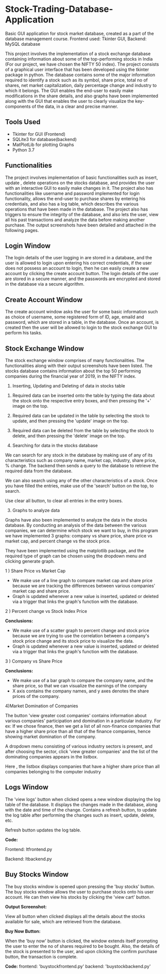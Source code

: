 # Stock-Trading-Database-Application
Basic GUI application for stock market database, created as a part of the database management course. Frontend used: Tkinter GUI, Backend: MySQL database

This project involves the implementation of a stock exchange database containing
information about some of the top-performing stocks in India (For our project, we
have chosen the NIFTY 50 index). The project consists of a graphical user
interface that has been developed using the tkinter package in python. The database
contains some of the major information required to identify a stock such as its
symbol, share price, total no of shares, net market capitalization, daily percentage
change and industry to which it belongs. The GUI enables the end-user to easily
make modifications in the share details, and also graphs have been implemented
along with the GUI that enables the user to clearly visualize the key-components of
the data, in a clear and precise manner.

## Tools Used
- Tkinter for GUI (Frontend)
- SQLite3 for database(backend)
- MatPlotLib for plotting Graphs
- Python 3.7

## Functionalities
The project involves implementation of basic functionalities such as insert, update ,
delete operations on the stocks database, and provides the user with an interactive
GUI to easily make changes in it. The project also has functionalities like
username and password implemented for login functionality, allows the end-user to
purchase shares by entering his credentials, and also has a log table, which
describes the various operations that have been made in the database. The project
also has triggers to ensure the integrity of the database, and also lets the user, view
all his past transactions and analyze the data before making another purchase. The
output screenshots have been detailed and attached in the following pages.

## Login Window

The login details of the user logging in are stored in a database, and the user is allowed to login upon entering his correct credentials, if the user does not possess an account to login, then he can easily create a new account by clicking the create account button. The login details of the user are stored in a secure manner, and the passwords are encrypted and stored in the database via a secure algorithm.



## **Create Account Window**

The create account window asks the user for some basic information such as choice of username, some registered form of ID, age, emaild and password, which are stored in a table, in the database. Once an account, is created then the user will be allowed to login to the stock exchange GUI to perform his tasks.



## **Stock Exchange Window**

The stock exchange window comprises of many functionalities. The functionalities along with their output screenshots have been listed. The stocks database contains information about the top 50 performing companies during the financial year of 2019, in the NIFTY index.

1. Inserting, Updating and Deleting of data in stocks table


1) Required data can be inserted onto the table by typing the data about the stock onto the respective entry boxes, and then pressing the &#39;+&#39; image on the top.

2) Required data can be updated in the table by selecting the stock to update, and then pressing the &#39;update&#39; image on the top.

3) Required data can be deleted from the table by selecting the stock to delete, and then pressing the &#39;delete&#39; image on the top.


2) Searching for data in the stocks database

We can search for any stock in the database by making use of any of its characteristics such as company name, market cap, industry, share price, % change. The backend then sends a query to the database to retrieve the required data from the database.


We can also search using any of the other characteristics of a stock. Once you have filled the entries, make use of the &#39;search&#39; button on the top, to search.

Use clear all button, to clear all entries in the entry boxes.

3) Graphs to analyze data

Graphs have also been implemented to analyze the data in the stocks database. By conducting an analysis of the data between the various companies, we can determine which stock we want to buy, in this program we have implemented 3 graphs: company vs share price, share price vs market cap, and percent change vs the stock price.

They have been implemented using the matplotlib package, and the required type of graph can be chosen using the dropdown menu and clicking generate graph.

1 ) Share Price vs Market Cap

- We make use of a line graph to compare market cap and share price because we are tracking the differences between various companies&#39; market cap and share price.
- Graph is updated whenever a new value is inserted, updated or deleted via a trigger that links the graph&#39;s function with the database.

2 ) Percent change vs Stock Index Price


**Conclusions:**

- We make use of a scatter graph to percent change and stock price because we are trying to use the correlation between a company&#39;s stock price change and its stock price to visualize the data.
- Graph is updated whenever a new value is inserted, updated or deleted via a trigger that links the graph&#39;s function with the database.

3 ) Company vs Share Price



**Conclusions:**

- We make use of a bar graph to compare the company name, and the share price, so that we can visualize the earnings of the company
- X axis contains the company names, and y axes denotes the share prices of the company.

4)Market Domination of Companies

The button &#39;view greater cost companies&#39; contains information about various companies&#39; participation and domination in a particular industry. For ex: If we chose finance, then we get a list of all non-finance companies that have a higher share price than all that of the finance companies, hence showing market domination of the company.

A dropdown menu consisting of various industry sectors is present, and after choosing the sector, click &#39;view greater companies&#39; and the list of the dominating companies appears in the listbox.


Here , the listbox displays companies that have a higher share price than all companies belonging to the computer industry

## **Logs Window**

The &#39;view logs&#39; button when clicked opens a new window displaying the log table of the database. It displays the changes made in the database, along with the date and time of the change. Contains a refresh button, to update the log table after performing the changes such as insert, update, delete, etc.

Refresh button updates the log table.

**Code:**

Frontend: ltfrontend.py

Backend: ltbackend.py

## **Buy Stocks Window**

The buy stocks window is opened upon pressing the &#39;buy stocks&#39; button. The buy stocks window allows the user to purchase stocks onto his user account. He can then view his stocks by clicking the &#39;view cart&#39; button.

**Output Screenshot:**


View all button when clicked displays all the details about the stocks available for sale, which are retrieved from the database.

**Buy Now Button:**

When the &#39;buy now&#39; button is clicked, the window extends itself prompting the user to enter the no of shares required to be bought. Also, the details of the stock is presented to the user, and upon clicking the confirm purchase button, the transaction is complete.

**Code:** frontend: &#39;buystockfrontend.py&#39; backend: &#39;buystockbackend.py&#39;
